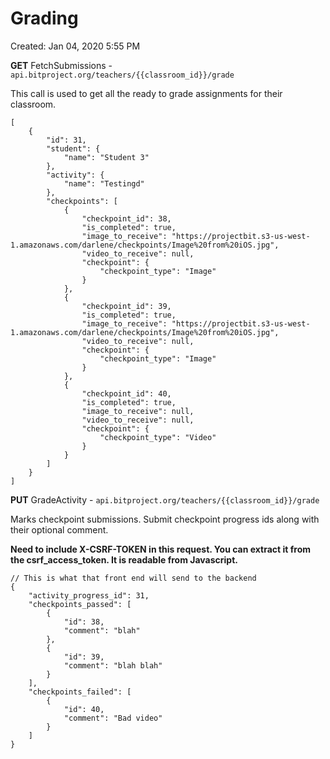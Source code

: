 # Grading

Created: Jan 04, 2020 5:55 PM

**GET**  FetchSubmissions - `api.bitproject.org/teachers/{{classroom_id}}/grade`

This call is used to get all the ready to grade assignments for their classroom.

    [
        {
            "id": 31,
            "student": {
                "name": "Student 3"
            },
            "activity": {
                "name": "Testingd"
            },
            "checkpoints": [
                {
                    "checkpoint_id": 38,
                    "is_completed": true,
                    "image_to_receive": "https://projectbit.s3-us-west-1.amazonaws.com/darlene/checkpoints/Image%20from%20iOS.jpg",
                    "video_to_receive": null,
                    "checkpoint": {
                        "checkpoint_type": "Image"
                    }
                },
                {
                    "checkpoint_id": 39,
                    "is_completed": true,
                    "image_to_receive": "https://projectbit.s3-us-west-1.amazonaws.com/darlene/checkpoints/Image%20from%20iOS.jpg",
                    "video_to_receive": null,
                    "checkpoint": {
                        "checkpoint_type": "Image"
                    }
                },
                {
                    "checkpoint_id": 40,
                    "is_completed": true,
                    "image_to_receive": null,
                    "video_to_receive": null,
                    "checkpoint": {
                        "checkpoint_type": "Video"
                    }
                }
            ]
        }
    ]

**PUT**  GradeActivity - `api.bitproject.org/teachers/{{classroom_id}}/grade`

Marks checkpoint submissions. Submit checkpoint progress ids along with their optional comment.

**Need to include X-CSRF-TOKEN in this request. You can extract it from the csrf_access_token. It is readable from Javascript.**

    // This is what that front end will send to the backend
    {
        "activity_progress_id": 31,
        "checkpoints_passed": [
            {
                "id": 38,
                "comment": "blah"
            },
            {
                "id": 39,
                "comment": "blah blah"
            }
        ],
        "checkpoints_failed": [
            {
                "id": 40,
                "comment": "Bad video"
            }
        ]
    }